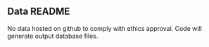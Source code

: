 ## Data README

No data hosted on github to comply with ethics approval. Code will generate output database files. 